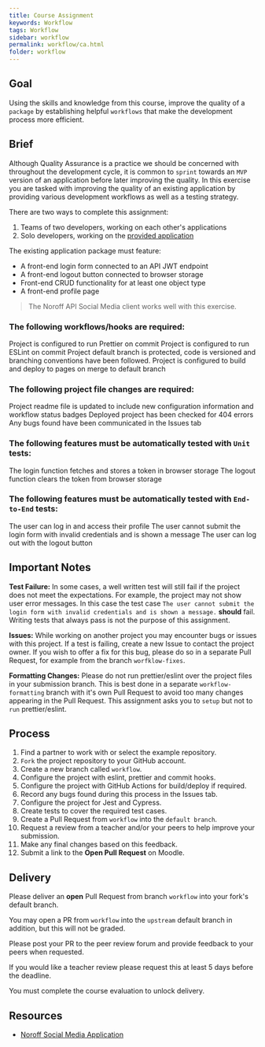 ```yaml
---
title: Course Assignment
keywords: Workflow
tags: Workflow
sidebar: workflow
permalink: workflow/ca.html
folder: workflow
---
```


## Goal

Using the skills and knowledge from this course, improve the quality of a `package` by establishing helpful `workflows` that make the development process more efficient.

## Brief

Although Quality Assurance is a practice we should be concerned with throughout the development cycle, it is common to `sprint` towards an `MVP` version of an application before later improving the quality. In this exercise you are tasked with improving the quality of an existing application by providing various development workflows as well as a testing strategy.

There are two ways to complete this assignment:
1. Teams of two developers, working on each other's applications
2. Solo developers, working on the [provided application](https://github.com/noroffFEU/social-media-client)

The existing application package must feature:
- A front-end login form connected to an API JWT endpoint
- A front-end logout button connected to browser storage
- Front-end CRUD functionality for at least one object type
- A front-end profile page

> The Noroff API Social Media client works well with this exercise.

### The following workflows/hooks are required:

<assignment-guideline group="Configuration" points="1">Project is configured to run Prettier on commit</assignment-guideline>
<assignment-guideline group="Configuration" points="1">Project is configured to run ESLint on commit</assignment-guideline>
<assignment-guideline group="Configuration" points="1">Project default branch is protected, code is versioned and branching conventions have been followed.</assignment-guideline>
<assignment-guideline group="Configuration" points="1">Project is configured to build and deploy to pages on merge to default branch</assignment-guideline>

### The following project file changes are required:

<assignment-guideline group="Configuration" points="1">Project readme file is updated to include new configuration information and workflow status badges</assignment-guideline>
<assignment-guideline group="Configuration" points="1">Deployed project has been checked for 404 errors</assignment-guideline>
<assignment-guideline group="Configuration" points="1">Any bugs found have been communicated in the Issues tab</assignment-guideline>

### The following features must be automatically tested with `Unit` tests:

<assignment-guideline group="Unit Testing" points="1">The login function fetches and stores a token in browser storage</assignment-guideline>
<assignment-guideline group="Unit Testing" points="1">The logout function clears the token from browser storage</assignment-guideline>

### The following features must be automatically tested with `End-to-End` tests:

<assignment-guideline group="E2E Testing" points="1">The user can log in and access their profile</assignment-guideline>
<assignment-guideline group="E2E Testing" points="1">The user cannot submit the login form with invalid credentials and is shown a message</assignment-guideline>
<assignment-guideline group="E2E Testing" points="1">The user can log out with the logout button</assignment-guideline>

## Important Notes

**Test Failure:** In some cases, a well written test will still fail if the project does not meet the expectations. For example, the project may not show user error messages. In this case the test case `The user cannot submit the login form with invalid credentials and is shown a message.` **should** fail. Writing tests that always pass is not the purpose of this assignment.

**Issues:** While working on another project you may encounter bugs or issues with this project. If a test is failing, create a new Issue to contact the project owner. If you wish to offer a fix for this bug, please do so in a separate Pull Request, for example from the branch `worfklow-fixes`.

**Formatting Changes:** Please do not run prettier/eslint over the project files in your submission branch. This is best done in a separate `workflow-formatting` branch with it's own Pull Request to avoid too many changes appearing in the Pull Request. This assignment asks you to `setup` but not to `run` prettier/eslint.

## Process

1. Find a partner to work with or select the example repository.
2. `Fork` the project repository to your GitHub account.
3. Create a new branch called `workflow`.
4. Configure the project with eslint, prettier and commit hooks.
5. Configure the project with GitHub Actions for build/deploy if required.
6. Record any bugs found during this process in the Issues tab.
7. Configure the project for Jest and Cypress.
8. Create tests to cover the required test cases.
9. Create a Pull Request from `workflow` into the `default branch`.
10. Request a review from a teacher and/or your peers to help improve your submission.
11. Make any final changes based on this feedback.
12. Submit a link to the **Open Pull Request** on Moodle.

## Delivery

Please deliver an **open** Pull Request from branch `workflow` into your fork's default branch.

You may open a PR from `workflow` into the `upstream` default branch in addition, but this will not be graded.

Please post your PR to the peer review forum and provide feedback to your peers when requested.

If you would like a teacher review please request this at least 5 days before the deadline.

You must complete the course evaluation to unlock delivery.

## Resources

- [Noroff Social Media Application](https://github.com/noroffFEU/social-media-client)
